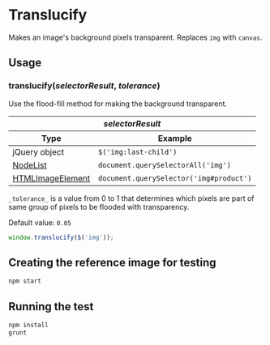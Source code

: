 # Translucify
Makes an image's background pixels transparent. Replaces `img` with `canvas`.

## Usage

### translucify(_selectorResult_, _tolerance_)

Use the flood-fill method for making the background transparent.

<table>
  <thead>
    <tr><th colspan="2"><i>selectorResult</i></th></tr>
    <tr>
      <th>Type</th>
      <th>Example</th>
    </tr>
  </thead>
  <tbody>
    <tr>
        <td>jQuery object</td>
        <td><code>$('img:last-child')</code></td>
    </tr>
    <tr>
        <td><a href="https://developer.mozilla.org/en/docs/Web/API/NodeList">NodeList</a></td>
        <td><code>document.querySelectorAll('img')</code></td>
    </tr>
    <tr>
        <td><a href="https://developer.mozilla.org/en/docs/Web/API/HTMLImageElement">HTMLImageElement</a></td>
        <td><code>document.querySelector('img#product')</code></td>
    </tr>
  </tbody>
</table>

`_tolerance_` is a value from 0 to 1 that determines which pixels are part of same group of pixels to be flooded with transparency.

Default value: `0.05`

```javascript
window.translucify($('img'));
```

## Creating the reference image for testing

```bash
npm start
```

## Running the test

```bash
npm install
grunt
```

